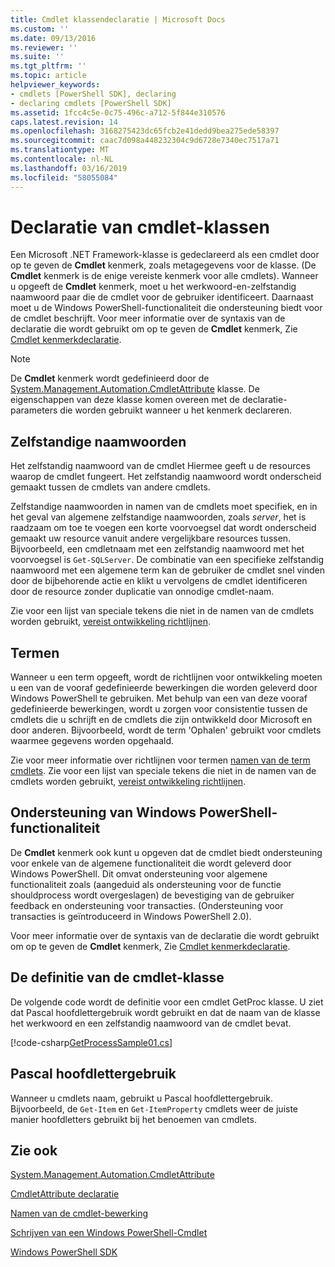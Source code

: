 ```yaml
---
title: Cmdlet klassendeclaratie | Microsoft Docs
ms.custom: ''
ms.date: 09/13/2016
ms.reviewer: ''
ms.suite: ''
ms.tgt_pltfrm: ''
ms.topic: article
helpviewer_keywords:
- cmdlets [PowerShell SDK], declaring
- declaring cmdlets [PowerShell SDK]
ms.assetid: 1fcc4c5e-0c75-496c-a712-5f844e310576
caps.latest.revision: 14
ms.openlocfilehash: 3168275423dc65fcb2e41dedd9bea275ede58397
ms.sourcegitcommit: caac7d098a448232304c9d6728e7340ec7517a71
ms.translationtype: MT
ms.contentlocale: nl-NL
ms.lasthandoff: 03/16/2019
ms.locfileid: "58055084"
---
```

# <a name="cmdlet-class-declaration"></a>Declaratie van cmdlet-klassen

Een Microsoft .NET Framework-klasse is gedeclareerd als een cmdlet door op te geven de **Cmdlet** kenmerk, zoals metagegevens voor de klasse. (De **Cmdlet** kenmerk is de enige vereiste kenmerk voor alle cmdlets). Wanneer u opgeeft de **Cmdlet** kenmerk, moet u het werkwoord-en-zelfstandig naamwoord paar die de cmdlet voor de gebruiker identificeert. Daarnaast moet u de Windows PowerShell-functionaliteit die ondersteuning biedt voor de cmdlet beschrijft. Voor meer informatie over de syntaxis van de declaratie die wordt gebruikt om op te geven de **Cmdlet** kenmerk, Zie [Cmdlet kenmerkdeclaratie](./cmdlet-attribute-declaration.md).

> [!NOTE]
> De **Cmdlet** kenmerk wordt gedefinieerd door de [System.Management.Automation.CmdletAttribute](/dotnet/api/System.Management.Automation.CmdletAttribute) klasse. De eigenschappen van deze klasse komen overeen met de declaratie-parameters die worden gebruikt wanneer u het kenmerk declareren.

## <a name="nouns"></a>Zelfstandige naamwoorden

Het zelfstandig naamwoord van de cmdlet Hiermee geeft u de resources waarop de cmdlet fungeert. Het zelfstandig naamwoord wordt onderscheid gemaakt tussen de cmdlets van andere cmdlets.

Zelfstandige naamwoorden in namen van de cmdlets moet specifiek, en in het geval van algemene zelfstandige naamwoorden, zoals *server*, het is raadzaam om toe te voegen een korte voorvoegsel dat wordt onderscheid gemaakt uw resource vanuit andere vergelijkbare resources tussen. Bijvoorbeeld, een cmdletnaam met een zelfstandig naamwoord met het voorvoegsel is `Get-SQLServer`. De combinatie van een specifieke zelfstandig naamwoord met een algemene term kan de gebruiker de cmdlet snel vinden door de bijbehorende actie en klikt u vervolgens de cmdlet identificeren door de resource zonder duplicatie van onnodige cmdlet-naam.

Zie voor een lijst van speciale tekens die niet in de namen van de cmdlets worden gebruikt, [vereist ontwikkeling richtlijnen](./required-development-guidelines.md).

## <a name="verbs"></a>Termen

Wanneer u een term opgeeft, wordt de richtlijnen voor ontwikkeling moeten u een van de vooraf gedefinieerde bewerkingen die worden geleverd door Windows PowerShell te gebruiken. Met behulp van een van deze vooraf gedefinieerde bewerkingen, wordt u zorgen voor consistentie tussen de cmdlets die u schrijft en de cmdlets die zijn ontwikkeld door Microsoft en door anderen. Bijvoorbeeld, wordt de term 'Ophalen' gebruikt voor cmdlets waarmee gegevens worden opgehaald.

Zie voor meer informatie over richtlijnen voor termen [namen van de term cmdlets](./approved-verbs-for-windows-powershell-commands.md). Zie voor een lijst van speciale tekens die niet in de namen van de cmdlets worden gebruikt, [vereist ontwikkeling richtlijnen](./required-development-guidelines.md).

## <a name="supporting-windows-powershell-functionality"></a>Ondersteuning van Windows PowerShell-functionaliteit

De **Cmdlet** kenmerk ook kunt u opgeven dat de cmdlet biedt ondersteuning voor enkele van de algemene functionaliteit die wordt geleverd door Windows PowerShell. Dit omvat ondersteuning voor algemene functionaliteit zoals (aangeduid als ondersteuning voor de functie shouldprocess wordt overgeslagen) de bevestiging van de gebruiker feedback en ondersteuning voor transacties. (Ondersteuning voor transacties is geïntroduceerd in Windows PowerShell 2.0).

Voor meer informatie over de syntaxis van de declaratie die wordt gebruikt om op te geven de **Cmdlet** kenmerk, Zie [Cmdlet kenmerkdeclaratie](./cmdlet-attribute-declaration.md).

## <a name="cmdlet-class-definition"></a>De definitie van de cmdlet-klasse

De volgende code wordt de definitie voor een cmdlet GetProc klasse. U ziet dat Pascal hoofdlettergebruik wordt gebruikt en dat de naam van de klasse het werkwoord en een zelfstandig naamwoord van de cmdlet bevat.

[!code-csharp[GetProcessSample01.cs](../../powershell-sdk-samples/SDK-2.0/csharp/GetProcessSample01/GetProcessSample01.cs#L33-L34 "GetProcessSample01.cs")]

## <a name="pascal-casing"></a>Pascal hoofdlettergebruik

Wanneer u cmdlets naam, gebruikt u Pascal hoofdlettergebruik. Bijvoorbeeld, de `Get-Item` en `Get-ItemProperty` cmdlets weer de juiste manier hoofdletters gebruikt bij het benoemen van cmdlets.

## <a name="see-also"></a>Zie ook

[System.Management.Automation.CmdletAttribute](/dotnet/api/System.Management.Automation.CmdletAttribute)

[CmdletAttribute declaratie](./cmdlet-attribute-declaration.md)

[Namen van de cmdlet-bewerking](./approved-verbs-for-windows-powershell-commands.md)

[Schrijven van een Windows PowerShell-Cmdlet](./writing-a-windows-powershell-cmdlet.md)

[Windows PowerShell SDK](../windows-powershell-reference.md)
